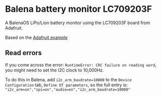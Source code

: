 # Balena battery monitor LC709203F

A BalenaOS LiPo/Lion battery monitor using the LC709203F board from Adafruit.

Based on the [Adafruit example](https://github.com/adafruit/Adafruit_CircuitPython_LC709203F/blob/master/examples/lc709203f_simpletest.py)

## Read errors

If you come across the error: `RuntimeError: CRC failure on reading word`, you might need to set the I2C clock to 10,000Hz.

To do this in Balena, add `i2c_arm_baudrate=10000` to the `Device Configuration` tab, `Define DT parameters`, so the full entry is: `"i2c_arm=on","spi=on","audio=on","i2c_arm_baudrate=10000"`
